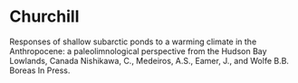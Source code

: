 # Churchill
Responses of shallow subarctic ponds to a warming climate in the Anthropocene: a paleolimnological perspective from the Hudson Bay Lowlands, Canada
Nishikawa, C., Medeiros, A.S., Eamer, J., and Wolfe B.B. Boreas In Press. 
